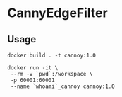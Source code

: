 # CannyEdgeFilter

## Usage
```
docker build . -t cannoy:1.0

docker run -it \
 --rm -v `pwd`:/workspace \
 -p 60001:60001
 --name `whoami`_cannoy cannoy:1.0
```
